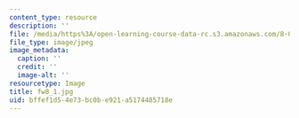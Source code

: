 ```yaml
---
content_type: resource
description: ''
file: /media/https%3A/open-learning-course-data-rc.s3.amazonaws.com/8-01sc-classical-mechanics-fall-2016/bffef1d54e73bc0be921a5174485718e_fw8_1.jpg
file_type: image/jpeg
image_metadata:
  caption: ''
  credit: ''
  image-alt: ''
resourcetype: Image
title: fw8_1.jpg
uid: bffef1d5-4e73-bc0b-e921-a5174485718e
---
```

